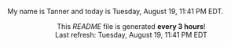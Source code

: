 My name is Tanner and today is Tuesday, August 19, 11:41 PM EDT.

<p align="center">This <i>README</i> file is generated <b>every 3 hours</b>!</br>Last refresh: Tuesday, August 19, 11:41 PM EDT<br /></p>
